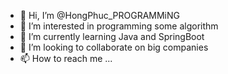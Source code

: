 - 👋 Hi, I’m @HongPhuc_PROGRAMMiNG
- 👀 I’m interested in programming some algorithm
- 🌱 I’m currently learning Java and SpringBoot
- 💞️ I’m looking to collaborate on big companies
- 📫 How to reach me ...

<!---
HongPhuc269/HongPhuc269 is a ✨ special ✨ repository because its `README.md` (this file) appears on your GitHub profile.
You can click the Preview link to take a look at your changes.
--->
